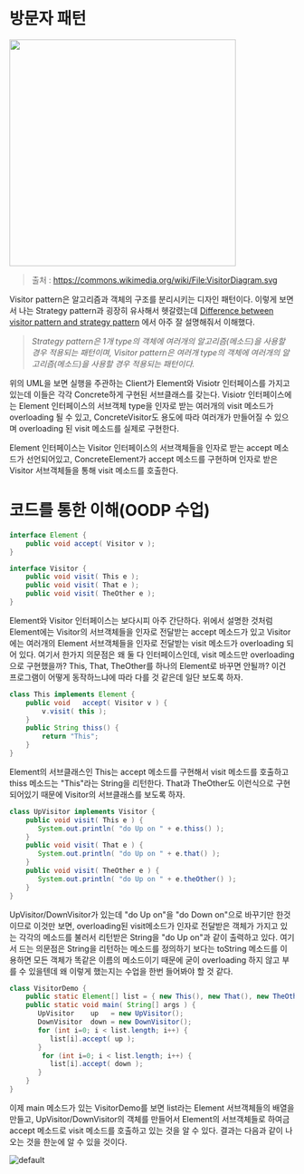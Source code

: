# 방문자 패턴

<img src="https://user-images.githubusercontent.com/35518072/39336691-dea1c7e0-49f3-11e8-809f-1d5c271d68d8.png" height="400px">

> 출처 : https://commons.wikimedia.org/wiki/File:VisitorDiagram.svg

Visitor pattern은 알고리즘과 객체의 구조를 분리시키는 디자인 패턴이다. 이렇게 보면서 나는 Strategy pattern과 굉장히 유사해서 헷갈렸는데 [Difference between visitor pattern and strategy pattern](https://stackoverflow.com/a/8722819/9437175) 에서 아주 잘 설명해줘서 이해했다. 

> *Strategy pattern은 1개 type의 객체에 여러개의 알고리즘(메소드)을 사용할 경우 적용되는 패턴이며, Visitor pattern은 여러개 type의 객체에 여러개의 알고리즘(메소드)을 사용할 경우 적용되는 패턴이다.*

위의 UML을 보면 실행을 주관하는 Client가 Element와 Visiotr 인터페이스를 가지고 있는데 이들은 각각 Concrete하게 구현된 서브클래스를 갖는다. Visiotr 인터페이스에는 Element 인터페이스의 서브객체 type을 인자로 받는 여러개의 visit 메소드가 overloading 될 수 있고, ConcreteVisitor도 용도에 따라 여러개가 만들어질 수 있으며 overloading 된 visit 메소드를 실제로 구현한다.

Element 인터페이스는 Visitor 인터페이스의 서브객체들을 인자로 받는 accept 메소드가 선언되어있고, ConcreteElement가 accept 메소드를 구현하며 인자로 받은 Visitor 서브객체들을 통해 visit 메소드를 호출한다.



# 코드를 통한 이해(OODP 수업)

```java
interface Element {
	public void accept( Visitor v );
}
```

```java
interface Visitor {
	public void visit( This e );
	public void visit( That e );
	public void visit( TheOther e );
}
```

Element와 Visitor 인터페이스는 보다시피 아주 간단하다. 위에서 설명한 것처럼 Element에는 Visitor의 서브객체들을 인자로 전달받는 accept 메소드가 있고 Visitor에는 여러개의 Element 서브객체들을 인자로 전달받는 visit 메소드가 overloading 되어 있다. 여기서 한가지 의문점은 왜 둘 다 인터페이스인데, visit 메소드만 overloading으로 구현했을까? This, That, TheOther를 하나의 Element로 바꾸면 안될까? 이건 프로그램이 어떻게 동작하느냐에 따라 다를 것 같은데 일단 보도록 하자.

```java
class This implements Element {
    public void   accept( Visitor v ) {
		v.visit( this );
	}
	public String thiss() {
		return "This";
	}
}
```

Element의 서브클래스인 This는 accept 메소드를 구현해서 visit 메소드를 호출하고 thiss 메소드는 "This"라는 String을 리턴한다. That과 TheOther도 이런식으로 구현되어있기 때문에 Visitor의 서브클래스를 보도록 하자.

```java
class UpVisitor implements Visitor {
	public void visit( This e ) {
	   System.out.println( "do Up on " + e.thiss() );
	}
	public void visit( That e ) {
	   System.out.println( "do Up on " + e.that() );
	}
	public void visit( TheOther e ) {
	   System.out.println( "do Up on " + e.theOther() );
	}
}
```

UpVisitor/DownVisitor가 있는데 "do Up on"을 "do Down on"으로 바꾸기만 한것이므로 이것만 보면, overloading된 visit메소드가 인자로 전달받은 객체가 가지고 있는 각각의 메소드를 불러서 리턴받은 String을 "do Up on"과 같이 출력하고 있다. 여기서 드는 의문점은 String을 리턴하는 메소드를 정의하기 보다는 toString 메소드를 이용하면 모든 객체가 똑같은 이름의 메소드이기 때문에 굳이 overloading 하지 않고 부를 수 있을텐데 왜 이렇게 했는지는 수업을 한번 들어봐야 할 것 같다.

```java
class VisitorDemo {
	public static Element[] list = { new This(), new That(), new TheOther() };
	public static void main( String[] args ) {
	   UpVisitor    up   = new UpVisitor();
	   DownVisitor  down = new DownVisitor();
	   for (int i=0; i < list.length; i++) {
	      list[i].accept( up );
	   }
        for (int i=0; i < list.length; i++) {
	      list[i].accept( down );
	   }
	}
}
```

이제 main 메소드가 있는 VisitorDemo를 보면 list라는 Element 서브객체들의 배열을 만들고, UpVisitor/DownVisitor의 객체를 만들어서 Element의 서브객체들로 하여금 accept 메소드로 visit 메소드를 호출하고 있는 것을 알 수 있다. 결과는 다음과 같이 나오는 것을 한눈에 알 수 있을 것이다.

![default](https://user-images.githubusercontent.com/35518072/39337432-da49f6e6-49f7-11e8-8f0a-8833efcb98c3.PNG)